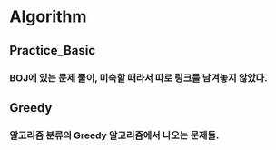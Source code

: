# Algorithm

## Practice_Basic
### BOJ에 있는 문제 풀이, 미숙할 때라서 따로 링크를 남겨놓지 않았다.

## Greedy
### 알고리즘 분류의 Greedy 알고리즘에서 나오는 문제들.
